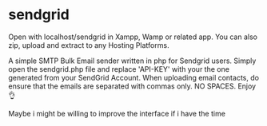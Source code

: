 # sendgrid

Open with localhost/sendgrid in Xampp, Wamp or related app.
You can also zip, upload and extract to any Hosting Platforms.

A simple SMTP Bulk Email sender written in php for Sendgrid users.
Simply open the sendgrid.php file and replace 'API-KEY' with your the one generated from your SendGrid Account.
When uploading email contacts, do ensure that the emails are separated with commas only. NO SPACES.
Enjoy 👌


Maybe i might be willing to improve the interface if i have the time
